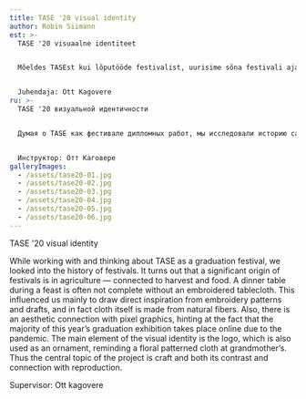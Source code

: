```yaml
---
title: TASE '20 visual identity
author: Robin Siimann
est: >-
  TASE '20 visuaalne identiteet


  Mõeldes TASEst kui lõputööde festivalist, uurisime sõna festivali ajalugu ning selgus et festival on ajaloos tihedalt seostatud lõikusaja, saagi ning toiduga. Pidulikult toidulaualt ei puudu tihti tikitud kate, millest saime inspiratsiooni tikkimismustrite ja -kavandite näol ning justnimelt viljast riiet tehaksegi. Tikitud katte puhul tekib ka esteetiline paralleel pikselgraafikaga, mis haakub asjaoluga, et suur osa selleaastasest näitusest toimub pandeemia tõttu internetis. Visuaalse identiteedi põhielemendiks on TASE logo, mis on kasutusel korduva ornamendina, meenutades justkui mõnda lillelist rätikut vanaema juures. Seega on projekti keskseks lähtepunktiks käsitöö ja selle vastandus ja suhe reproduktsiooniga.


  Juhendaja: Ott Kagovere
ru: >-
  TASE '20 визуальной идентичности


  Думая о TASE как фестивале дипломных работ, мы исследовали историю самого слова “фестиваль” и оказалось, что слово часто ассоциируется со временем сбора урожая и с пиром. Праздничный стол также часто покрыт скатертью с вышивкой, которая вдохновила нас своими рисунками и узорами, и именно ткань делается из урожая. Вышитая скатерть также напоминает пиксельную графику, что связано с тем, что значительная часть выставок этого года проходит онлайн из-за пандемии. Основным элементом визуальной идентичности является логотип TASE, используемый в качестве повторяющегося узора, напоминающий один из бабушкиных платков. Таким образом, центральным исходным пунктом проекта является рукоделие и его противоположность и отношение с воспроизведением.


  Инструктор: Отт Каговере
galleryImages:
  - /assets/tase20-01.jpg
  - /assets/tase20-02.jpg
  - /assets/tase20-03.jpg
  - /assets/tase20-04.jpg
  - /assets/tase20-05.jpg
  - /assets/tase20-06.jpg
---
```

TASE '20 visual identity

While working with and thinking about TASE as a graduation festival, we looked into the history of festivals. It turns out that a significant origin of festivals is in agriculture — connected to harvest and food. A dinner table during a feast is often not complete without an embroidered tablecloth. This influenced us mainly to draw direct inspiration from embroidery patterns and drafts, and in fact cloth itself is made from natural fibers. Also, there is an aesthetic connection with pixel graphics, hinting at the fact that the majority of this year’s graduation exhibition takes place online due to the pandemic. The main element of the visual identity is the logo, which is also used as an ornament, reminding a floral patterned cloth at grandmother’s. Thus the central topic of the project is craft and both its contrast and connection with reproduction.

Supervisor: Ott kagovere